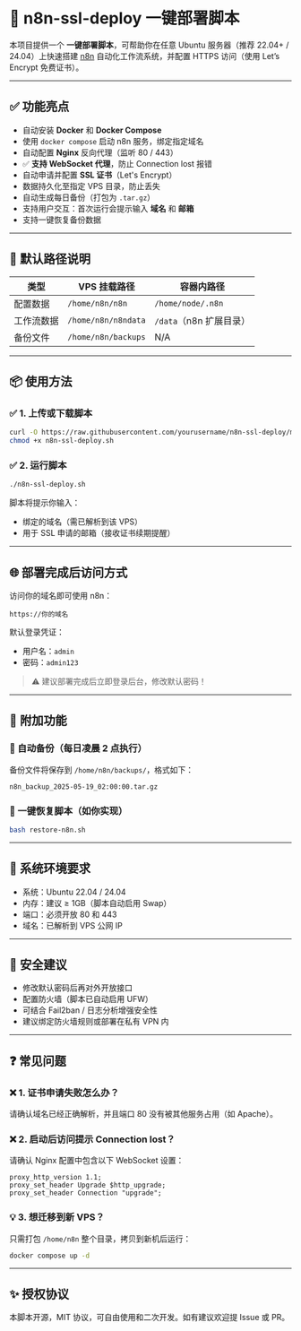 
# 🚀 n8n-ssl-deploy 一键部署脚本

本项目提供一个 **一键部署脚本**，可帮助你在任意 Ubuntu 服务器（推荐 22.04+ / 24.04）上快速搭建 [n8n](https://n8n.io) 自动化工作流系统，并配置 HTTPS 访问（使用 Let’s Encrypt 免费证书）。

---

## ✅ 功能亮点

- 自动安装 **Docker** 和 **Docker Compose**
- 使用 `docker compose` 启动 n8n 服务，绑定指定域名
- 自动配置 **Nginx** 反向代理（监听 80 / 443）
- ✅ **支持 WebSocket 代理**，防止 Connection lost 报错
- 自动申请并配置 **SSL 证书**（Let's Encrypt）
- 数据持久化至指定 VPS 目录，防止丢失
- 自动生成每日备份（打包为 `.tar.gz`）
- 支持用户交互：首次运行会提示输入 **域名** 和 **邮箱**
- 支持一键恢复备份数据

---

## 📁 默认路径说明

| 类型       | VPS 挂载路径            | 容器内路径              |
|------------|-------------------------|--------------------------|
| 配置数据   | `/home/n8n/n8n`         | `/home/node/.n8n`        |
| 工作流数据 | `/home/n8n/n8ndata`     | `/data`（n8n 扩展目录）  |
| 备份文件   | `/home/n8n/backups`     | N/A                      |

---

## 📦 使用方法

### ✅ 1. 上传或下载脚本

```bash
curl -O https://raw.githubusercontent.com/yourusername/n8n-ssl-deploy/main/n8n-ssl-deploy.sh
chmod +x n8n-ssl-deploy.sh
```

### ✅ 2. 运行脚本

```bash
./n8n-ssl-deploy.sh
```

脚本将提示你输入：

- 绑定的域名（需已解析到该 VPS）
- 用于 SSL 申请的邮箱（接收证书续期提醒）

---

## 🌐 部署完成后访问方式

访问你的域名即可使用 n8n：

```
https://你的域名
```

默认登录凭证：

- 用户名：`admin`
- 密码：`admin123`

> ⚠️ 建议部署完成后立即登录后台，修改默认密码！

---

## 🧩 附加功能

### 🔁 自动备份（每日凌晨 2 点执行）

备份文件将保存到 `/home/n8n/backups/`，格式如下：

```
n8n_backup_2025-05-19_02:00:00.tar.gz
```

### 🔄 一键恢复脚本（如你实现）

```bash
bash restore-n8n.sh
```

---

## 🧱 系统环境要求

- 系统：Ubuntu 22.04 / 24.04
- 内存：建议 ≥ 1GB（脚本自动启用 Swap）
- 端口：必须开放 80 和 443
- 域名：已解析到 VPS 公网 IP

---

## 🔐 安全建议

- 修改默认密码后再对外开放接口
- 配置防火墙（脚本已自动启用 UFW）
- 可结合 Fail2ban / 日志分析增强安全性
- 建议绑定防火墙规则或部署在私有 VPN 内

---

## ❓ 常见问题

### ❌ 1. 证书申请失败怎么办？

请确认域名已经正确解析，并且端口 80 没有被其他服务占用（如 Apache）。

### ❌ 2. 启动后访问提示 Connection lost？

请确认 Nginx 配置中包含以下 WebSocket 设置：

```nginx
proxy_http_version 1.1;
proxy_set_header Upgrade $http_upgrade;
proxy_set_header Connection "upgrade";
```

### 💡 3. 想迁移到新 VPS？

只需打包 `/home/n8n` 整个目录，拷贝到新机后运行：

```bash
docker compose up -d
```

---

## ✨ 授权协议

本脚本开源，MIT 协议，可自由使用和二次开发。如有建议欢迎提 Issue 或 PR。
